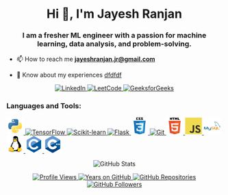 <h1 align="center">Hi 👋, I'm Jayesh Ranjan</h1>
<h3 align="center">I am a fresher ML engineer with a passion for machine learning, data analysis, and problem-solving.</h3>

- 📫 How to reach me **jayeshranjan.jr@gmail.com**

- 📄 Know about my experiences [dfdfdf](dfdfdf)

<p align="center">
  <a href="https://linkedin.com/in/https://www.linkedin.com/in/jayesh-ranjan/" target="_blank">
    <img src="https://raw.githubusercontent.com/rahuldkjain/github-profile-readme-generator/master/src/images/icons/Social/linked-in-alt.svg" alt="LinkedIn" height="30" width="40" />
  </a>
  <a href="https://www.leetcode.com/https://leetcode.com/jayesh_ranjan" target="_blank">
    <img src="https://raw.githubusercontent.com/rahuldkjain/github-profile-readme-generator/master/src/images/icons/Social/leet-code.svg" alt="LeetCode" height="30" width="40" />
  </a>
  <a href="https://auth.geeksforgeeks.org/user/https://auth.geeksforgeeks.org/user/8bz3egu8ctwyddf5br5brxjnmm7iupup6n22n3lw" target="_blank">
    <img src="https://raw.githubusercontent.com/rahuldkjain/github-profile-readme-generator/master/src/images/icons/Social/geeks-for-geeks.svg" alt="GeeksforGeeks" height="30" width="40" />
  </a>
</p>

<h3 align="left">Languages and Tools:</h3>
<p align="left">
  <a href="https://www.python.org" target="_blank">
    <img src="https://raw.githubusercontent.com/devicons/devicon/master/icons/python/python-original.svg" alt="Python" width="40" height="40" />
  </a>
  <a href="https://www.tensorflow.org" target="_blank">
    <img src="https://www.vectorlogo.zone/logos/tensorflow/tensorflow-icon.svg" alt="TensorFlow" width="40" height="40" />
  </a>
  <a href="https://scikit-learn.org/" target="_blank">
    <img src="https://upload.wikimedia.org/wikipedia/commons/0/05/Scikit_learn_logo_small.svg" alt="Scikit-learn" width="40" height="40" />
  </a>
  <a href="https://flask.palletsprojects.com/" target="_blank">
    <img src="https://www.vectorlogo.zone/logos/pocoo_flask/pocoo_flask-icon.svg" alt="Flask" width="40" height="40" />
  </a>
  <a href="https://www.w3schools.com/css/" target="_blank">
    <img src="https://raw.githubusercontent.com/devicons/devicon/master/icons/css3/css3-original-wordmark.svg" alt="CSS" width="40" height="40" />
  </a>
  <a href="https://git-scm.com/" target="_blank">
    <img src="https://www.vectorlogo.zone/logos/git-scm/git-scm-icon.svg" alt="Git" width="40" height="40" />
  </a>
  <a href="https://www.w3schools.com/html/" target="_blank">
    <img src="https://raw.githubusercontent.com/devicons/devicon/master/icons/html5/html5-original-wordmark.svg" alt="HTML" width="40" height="40" />
  </a>
  <a href="https://developer.mozilla.org/en-US/docs/Web/JavaScript" target="_blank">
    <img src="https://raw.githubusercontent.com/devicons/devicon/master/icons/javascript/javascript-original.svg" alt="JavaScript" width="40" height="40" />
  </a>
  <a href="https://www.mysql.com/" target="_blank">
    <img src="https://raw.githubusercontent.com/devicons/devicon/master/icons/mysql/mysql-original-wordmark.svg" alt="MySQL" width="40" height="40" />
  </a>
  <a href="https://www.linux.org/" target="_blank">
    <img src="https://raw.githubusercontent.com/devicons/devicon/master/icons/linux/linux-original.svg" alt="Linux" width="40" height="40" />
  </a>
  <a href="https://www.cprogramming.com/" target="_blank">
    <img src="https://raw.githubusercontent.com/devicons/devicon/master/icons/c/c-original.svg" alt="C" width="40" height="40" />
  </a>
  <a href="https://www.w3schools.com/cpp/" target="_blank">
    <img src="https://raw.githubusercontent.com/devicons/devicon/master/icons/cplusplus/cplusplus-original.svg" alt="C++" width="40" height="40" />
  </a>
</p>

<p align="center">
  <img src="https://github-readme-stats.vercel.app/api?username=jayeshranjan&show_icons=true" alt="GitHub Stats" />
</p>

<p align="center">
  <a href="https://github.com/jayeshranjan" target="_blank">
    <img src="https://badges.pufler.dev/visits/jayeshranjan/jayeshranjan" alt="Profile Views" />
  </a>
  <a href="https://github.com/jayeshranjan" target="_blank">
    <img src="https://badges.pufler.dev/years/jayeshranjan" alt="Years on GitHub" />
  </a>
  <a href="https://github.com/jayeshranjan?tab=repositories" target="_blank">
    <img src="https://badges.pufler.dev/repos/jayeshranjan" alt="GitHub Repositories" />
  </a>
  <a href="https://github.com/jayeshranjan?tab=followers" target="_blank">
    <img src="https://badges.pufler.dev/followers/jayeshranjan" alt="GitHub Followers" />
  </a>
</p>
